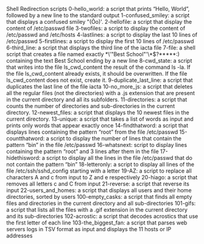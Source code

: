 Shell Redirection scripts
0-hello_world: a script that prints “Hello, World”, followed by a new line to the standard output
1-confused_smiley: a script that displays a confused smiley "(Ôo)'.
2-hellofile: a script that display the content of /etc/passwd file
3-twofiles: a script to display the content of /etc/passwd and /etc/hosts
4-lastlines: a script to display the last 10 lines of /etc/passwd
5-firstlines: a script to display the first 10 lines of /etc/passwd
6-third_line: a script that displays the third line of the iacta file
7-file: a shell script that creates a file named exactly \*\\'"Best School"\'\\*$\?\*\*\*\*\*:) containing the text Best School ending by a new line
8-cwd_state: a script that writes into the file ls_cwd_content the result of the command ls -la. If the file ls_cwd_content already exists, it should be overwritten. If the file ls_cwd_content does not exist, create it.
9-duplicate_last_line: a script that duplicates the last line of the file iacta
10-no_more_js:  a script that deletes all the regular files (not the directories) with a .js extension that are present in the current directory and all its subfolders.
11-directories: a script that counts the number of directories and sub-directories in the current directory.
12-newest_files: a script that displays the 10 newest files in the current directory.
13-unique: a script that takes a list of words as input and prints only words that appear exactly once
14-findthatword: a script that displays lines containing the pattern “root” from the file /etc/passwd
15-countthatword: a script to display the number of lines that contain the pattern “bin” in the file /etc/passwd
16-whatsnext: script to display lines containing the pattern “root” and 3 lines after them in the file
17-hidethisword: a script to display all the lines in the file /etc/passwd that do not contain the pattern “bin”
18-letteronly: a script to display all lines of the file /etc/ssh/sshd_config starting with a letter
19-AZ: a script to replace all characters A and c from input to Z and e respectively
20-hiago: a script that removes all letters c and C from input
21-reverse: a script that reverse its input
22-users_and_homes: a script that displays all users and their home directories, sorted by users
100-empty_casks: a script that finds all empty files and directories in the current directory and all sub-directories
101-gifs: a script that lists all the files with a .gif extension in the current directory and its sub-directories
102-acrostic: a script that decodes acrostics that use the first letter of each line
103-the_biggest_fan: a script that parses web servers logs in TSV format as input and displays the 11 hosts or IP addresses
